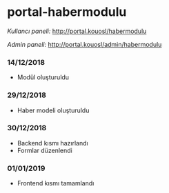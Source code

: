 # portal-habermodulu

*Kullancı paneli:* http://portal.kouosl/habermodulu

*Admin paneli:* http://portal.kouosl/admin/habermodulu


### **14/12/2018**
 - Modül oluşturuldu
 
### **29/12/2018**
 - Haber modeli oluşturuldu
 
### **30/12/2018**
 - Backend kısmı hazırlandı
 - Formlar düzenlendi
 
 ### **01/01/2019**
 - Frontend kısmı tamamlandı
